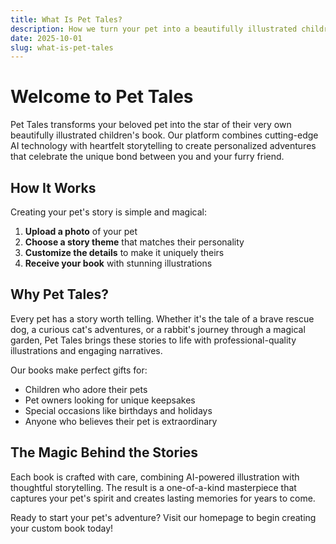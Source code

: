 ```yaml
---
title: What Is Pet Tales?
description: How we turn your pet into a beautifully illustrated children's book.
date: 2025-10-01
slug: what-is-pet-tales
---
```


# Welcome to Pet Tales

Pet Tales transforms your beloved pet into the star of their very own beautifully illustrated children's book. Our platform combines cutting-edge AI technology with heartfelt storytelling to create personalized adventures that celebrate the unique bond between you and your furry friend.

## How It Works

Creating your pet's story is simple and magical:

1. **Upload a photo** of your pet
2. **Choose a story theme** that matches their personality
3. **Customize the details** to make it uniquely theirs
4. **Receive your book** with stunning illustrations

## Why Pet Tales?

Every pet has a story worth telling. Whether it's the tale of a brave rescue dog, a curious cat's adventures, or a rabbit's journey through a magical garden, Pet Tales brings these stories to life with professional-quality illustrations and engaging narratives.

Our books make perfect gifts for:
- Children who adore their pets
- Pet owners looking for unique keepsakes
- Special occasions like birthdays and holidays
- Anyone who believes their pet is extraordinary

## The Magic Behind the Stories

Each book is crafted with care, combining AI-powered illustration with thoughtful storytelling. The result is a one-of-a-kind masterpiece that captures your pet's spirit and creates lasting memories for years to come.

Ready to start your pet's adventure? Visit our homepage to begin creating your custom book today!
